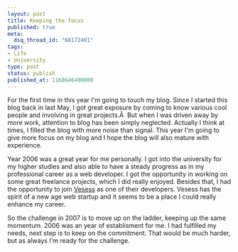 ```yaml
---
layout: post
title: Keeping the focus
published: true
meta:
  dsq_thread_id: "68172401"
tags:
- Life
- University
type: post
status: publish
published_at: 1168646400000
---
```

For the first time in this year I'm going to touch my blog. Since I started this blog back in last May, I got great exposure by coming to know various cool people and involving in great projects.Â  But when I was driven away by more work, attention to blog has been simply neglected. Actually I think at times, I filled the blog with more noise than signal. This year I'm going to give more focus on my blog and I hope the blog will also mature with experience.

Year 2006 was a great year for me personally. I got into the university for my higher studies and also able to have a steady progress as in my professional career as a web developer. I got the opportunity in working on some great freelance projects, which I did really enjoyed. Besides that, I had the opportunity to join <a href="http://www.vesess.com">Vesess</a> as one of their developers. Vesess has the spirit of a new age web startup and it seems to be a place I could really enhance my career.

So the challenge in 2007 is to move up on the ladder, keeping up the same momentum. 2006 was an year of establisment for me. I had fulfilled my needs, next step is to keep on the commitment. That would be much harder, but as always I'm ready for the challenge.

